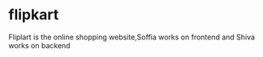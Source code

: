 # flipkart
Fliplart is the online shopping website,Soffia works on frontend and Shiva works on backend
